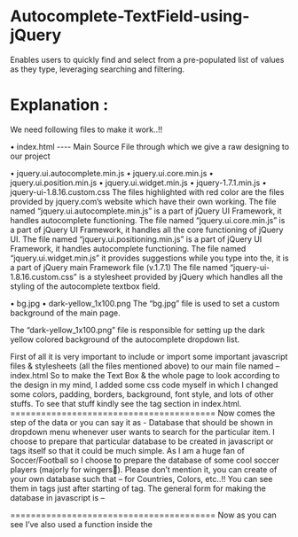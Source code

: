 Autocomplete-TextField-using-jQuery
===================================

Enables users to quickly find and select from a pre-populated list of values as they type, leveraging searching and filtering.

Explanation :
===================================
We need following files to make it work..!!

•	index.html      ----    Main Source File through which we give a raw designing to our project

•	jquery.ui.autocomplete.min.js
•	jquery.ui.core.min.js
•	jquery.ui.position.min.js
•	jquery.ui.widget.min.js
•	jquery-1.7.1.min.js
•	jquery-ui-1.8.16.custom.css
The files highlighted with red color are the files provided by jquery.com’s website which have their own working.
The file named “jquery.ui.autocomplete.min.js” is a part of jQuery UI Framework, it handles autocomplete functioning.
The file named “jquery.ui.core.min.js” is a part of jQuery UI Framework, it handles all the core functioning of jQuery UI.
The file named “jquery.ui.positioning.min.js” is a part of jQuery UI Framework, it handles autocomplete functioning.
The file named “jquery.ui.widget.min.js” it provides suggestions while you type into the, it is a part of jQuery main Framework file (v.1.7.1)
The file named “jquery-ui-1.8.16.custom.css” is a stylesheet provided by jQuery which handles all the styling of the autocomplete textbox field.

•	bg.jpg
•	dark-yellow_1x100.png
The “bg.jpg” file is used to set a custom background of the main page.

The “dark-yellow_1x100.png” file is responsible for setting up the dark yellow colored background of the autocomplete dropdown list.

First of all it is very important to include or import some important javascript files & stylesheets (all the files mentioned above) to our main file named – index.html
So to make the Text Box & the whole page to look according to the design in my mind, I added some css code myself in which I changed some colors, padding, borders, background, font style, and lots of other stuffs.
To see that stuff kindly see the <style>…</style> tag section in index.html.
====================<style>…</style>====================
Now comes the step of the data or you can say it as - Database that should be shown in dropdown menu whenever user wants to search for the particular item.
I choose to prepare that particular database to be created in javascript or <script>…</script> tags itself so that it could be much simple.
As I am a huge fan of Soccer/Football so I choose to prepare the database of some cool soccer players (majorly for wingers). Please don’t mention it, you can create of your own database such that – for Countries, Colors, etc..!!
You can see them in <script>…</script> tags just after starting of <body> tag.
The general form for making the database in javascript is –
<script>
var data = [ “a”, “b”, “c”,…….];
</script>
====================<script>…</script>====================
Now as you can see I’ve also used a function inside the <script> tags which helps us for limiting the Suggestions Result Lists.
Here I’ve given 10 as limit.

At last here comes the main code for creating the Text Field which is created under <input>…</input> tags.
====================<center>…</center>====================
